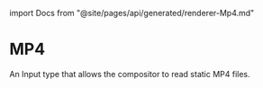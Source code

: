 import Docs from "@site/pages/api/generated/renderer-Mp4.md"

# MP4
An Input type that allows the compositor to read static MP4 files.

<Docs />
